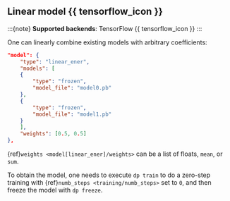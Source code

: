 ## Linear model {{ tensorflow_icon }}

:::{note}
**Supported backends**: TensorFlow {{ tensorflow_icon }}
:::

One can linearly combine existing models with arbitrary coefficients:

```json
"model": {
    "type": "linear_ener",
    "models": [
    {
        "type": "frozen",
        "model_file": "model0.pb"
    },
    {
        "type": "frozen",
        "model_file": "model1.pb"
    }
    ],
    "weights": [0.5, 0.5]
},
```

{ref}`weights <model[linear_ener]/weights>` can be a list of floats, `mean`, or `sum`.

To obtain the model, one needs to execute `dp train` to do a zero-step training with {ref}`numb_steps <training/numb_steps>` set to `0`, and then freeze the model with `dp freeze`.

